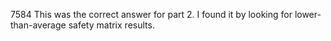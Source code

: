 7584
This was the correct answer for part 2.
I found it by looking for lower-than-average safety matrix results.
